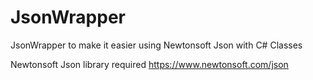 # JsonWrapper
 JsonWrapper to make it easier using Newtonsoft Json with C# Classes

Newtonsoft Json library required
https://www.newtonsoft.com/json
